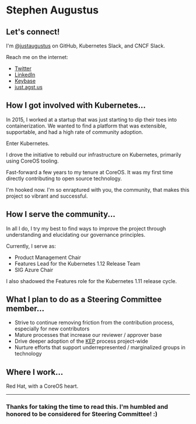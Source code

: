 # Stephen Augustus

## Let's connect!

I'm [@justaugustus] on GitHub, Kubernetes Slack, and CNCF Slack.

Reach me on the internet:
- [Twitter]
- [LinkedIn]
- [Keybase]
- [just.agst.us]

## How I got involved with Kubernetes...

In 2015, I worked at a startup that was just starting to dip their toes into containerization. We wanted to find a platform that was extensible, supportable, and had a high rate of community adoption. 

Enter Kubernetes. 

I drove the initiative to rebuild our infrastructure on Kubernetes, primarily using CoreOS tooling.

Fast-forward a few years to my tenure at CoreOS. It was my first time directly contributing to open source technology.

I'm hooked now. I'm so enraptured with you, the community, that makes this project so vibrant and successful.

## How I serve the community...

In all I do, I try my best to find ways to improve the project through understanding and elucidating our governance principles.

Currently, I serve as:
- Product Management Chair
- Features Lead for the Kubernetes 1.12 Release Team
- SIG Azure Chair

I also shadowed the Features role for the Kubernetes 1.11 release cycle.

## What I plan to do as a Steering Committee member...

- Strive to continue removing friction from the contribution process, especially for new contributors
- Mature processes that increase our reviewer / approver base
- Drive deeper adoption of the [KEP] process project-wide
- Nurture efforts that support underrepresented / marginalized groups in technology

## Where I work...

Red Hat, with a CoreOS heart.

---

### Thanks for taking the time to read this. I'm humbled and honored to be considered for Steering Committee! :)


[@justaugustus]: https://github.com/justaugustus
[just.agst.us]: https://just.agst.us/
[KEP]: https://git.k8s.io/community/keps
[Keybase]: https://keybase.io/justaugustus
[LinkedIn]: https://www.linkedin.com/in/stephenaugustus
[Twitter]: https://twitter.com/stephenaugustus